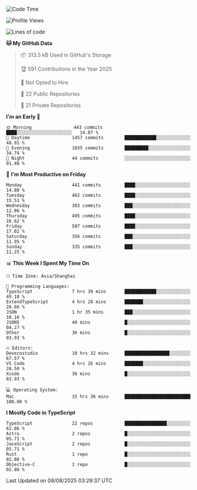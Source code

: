 <!--START_SECTION:waka-->
![Code Time](http://img.shields.io/badge/Code%20Time-3%2C945%20hrs%2018%20mins-blue)

![Profile Views](http://img.shields.io/badge/Profile%20Views-0-blue)

![Lines of code](https://img.shields.io/badge/From%20Hello%20World%20I%27ve%20Written-3.2%20million%20lines%20of%20code-blue)

**🐱 My GitHub Data** 

> 📦 313.5 kB Used in GitHub's Storage 
 > 
> 🏆 591 Contributions in the Year 2025
 > 
> 🚫 Not Opted to Hire
 > 
> 📜 22 Public Repositories 
 > 
> 🔑 21 Private Repositories 
 > 
**I'm an Early 🐤** 

```text
🌞 Morning                443 commits         ████░░░░░░░░░░░░░░░░░░░░░   14.87 % 
🌆 Daytime                1457 commits        ████████████░░░░░░░░░░░░░   48.91 % 
🌃 Evening                1035 commits        █████████░░░░░░░░░░░░░░░░   34.74 % 
🌙 Night                  44 commits          ░░░░░░░░░░░░░░░░░░░░░░░░░   01.48 % 
```
📅 **I'm Most Productive on Friday** 

```text
Monday                   441 commits         ████░░░░░░░░░░░░░░░░░░░░░   14.80 % 
Tuesday                  462 commits         ████░░░░░░░░░░░░░░░░░░░░░   15.51 % 
Wednesday                383 commits         ███░░░░░░░░░░░░░░░░░░░░░░   12.86 % 
Thursday                 495 commits         ████░░░░░░░░░░░░░░░░░░░░░   16.62 % 
Friday                   507 commits         ████░░░░░░░░░░░░░░░░░░░░░   17.02 % 
Saturday                 356 commits         ███░░░░░░░░░░░░░░░░░░░░░░   11.95 % 
Sunday                   335 commits         ███░░░░░░░░░░░░░░░░░░░░░░   11.25 % 
```


📊 **This Week I Spent My Time On** 

```text
🕑︎ Time Zone: Asia/Shanghai

💬 Programming Languages: 
TypeScript               7 hrs 39 mins       ████████████░░░░░░░░░░░░░   49.10 % 
ExtendTypeScript         4 hrs 28 mins       ███████░░░░░░░░░░░░░░░░░░   28.66 % 
JSON                     1 hr 35 mins        ███░░░░░░░░░░░░░░░░░░░░░░   10.16 % 
JSON5                    40 mins             █░░░░░░░░░░░░░░░░░░░░░░░░   04.27 % 
Other                    36 mins             █░░░░░░░░░░░░░░░░░░░░░░░░   03.93 % 

🔥 Editors: 
Devecostudio             10 hrs 32 mins      █████████████████░░░░░░░░   67.57 % 
VS Code                  4 hrs 26 mins       ███████░░░░░░░░░░░░░░░░░░   28.50 % 
Xcode                    36 mins             █░░░░░░░░░░░░░░░░░░░░░░░░   03.93 % 

💻 Operating System: 
Mac                      15 hrs 36 mins      █████████████████████████   100.00 % 
```

**I Mostly Code in TypeScript** 

```text
TypeScript               22 repos            ████████████████░░░░░░░░░   62.86 % 
Astro                    2 repos             █░░░░░░░░░░░░░░░░░░░░░░░░   05.71 % 
JavaScript               2 repos             █░░░░░░░░░░░░░░░░░░░░░░░░   05.71 % 
Rust                     1 repo              █░░░░░░░░░░░░░░░░░░░░░░░░   02.86 % 
Objective-C              1 repo              █░░░░░░░░░░░░░░░░░░░░░░░░   02.86 % 
```




 Last Updated on 08/08/2025 03:29:37 UTC
<!--END_SECTION:waka-->